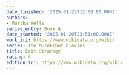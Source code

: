 ```yaml
---
date_finished: '2025-01-23T12:00:00.000Z'
authors:
- Martha Wells
series_entry: Book 4
date_started: '2025-01-20T23:51:00.000Z'
work_iri: https://www.wikidata.org/wiki/
series: The Murderbot Diaries
title: Exit Strategy
rating: 4
edition_iri: https://www.wikidata.org/wiki/
---
```


